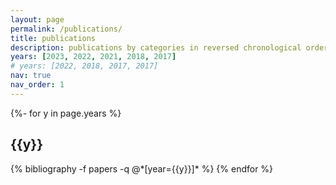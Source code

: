 ```yaml
---
layout: page
permalink: /publications/
title: publications
description: publications by categories in reversed chronological order.
years: [2023, 2022, 2021, 2018, 2017]
# years: [2022, 2018, 2017, 2017]
nav: true
nav_order: 1
---
```

<!-- _pages/publications.md -->
<div class="publications">

{%- for y in page.years %}
  <h2 class="year">{{y}}</h2>
  {% bibliography -f papers -q @*[year={{y}}]* %}
{% endfor %}

</div>
